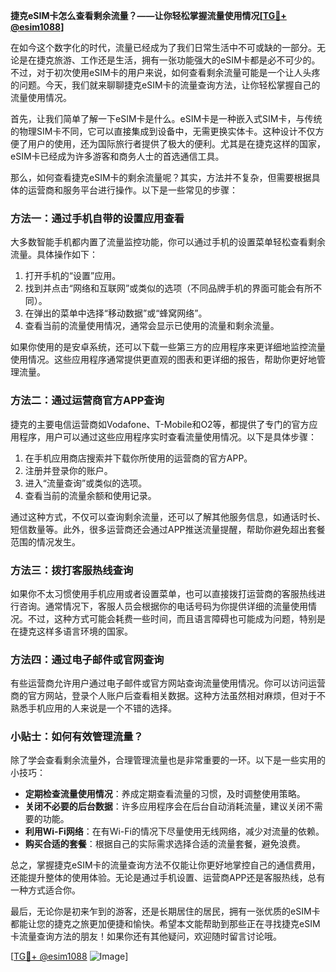 **捷克eSIM卡怎么查看剩余流量？——让你轻松掌握流量使用情况[[TG💪+ @esim1088](https://t.me/s/esim1088)]**

在如今这个数字化的时代，流量已经成为了我们日常生活中不可或缺的一部分。无论是在捷克旅游、工作还是生活，拥有一张功能强大的eSIM卡都是必不可少的。不过，对于初次使用eSIM卡的用户来说，如何查看剩余流量可能是一个让人头疼的问题。今天，我们就来聊聊捷克eSIM卡的流量查询方法，让你轻松掌握自己的流量使用情况。

首先，让我们简单了解一下eSIM卡是什么。eSIM卡是一种嵌入式SIM卡，与传统的物理SIM卡不同，它可以直接集成到设备中，无需更换实体卡。这种设计不仅方便了用户的使用，还为国际旅行者提供了极大的便利。尤其是在捷克这样的国家，eSIM卡已经成为许多游客和商务人士的首选通信工具。

那么，如何查看捷克eSIM卡的剩余流量呢？其实，方法并不复杂，但需要根据具体的运营商和服务平台进行操作。以下是一些常见的步骤：

### 方法一：通过手机自带的设置应用查看

大多数智能手机都内置了流量监控功能，你可以通过手机的设置菜单轻松查看剩余流量。具体操作如下：

1. 打开手机的“设置”应用。
2. 找到并点击“网络和互联网”或类似的选项（不同品牌手机的界面可能会有所不同）。
3. 在弹出的菜单中选择“移动数据”或“蜂窝网络”。
4. 查看当前的流量使用情况，通常会显示已使用的流量和剩余流量。

如果你使用的是安卓系统，还可以下载一些第三方的应用程序来更详细地监控流量使用情况。这些应用程序通常提供更直观的图表和更详细的报告，帮助你更好地管理流量。

### 方法二：通过运营商官方APP查询

捷克的主要电信运营商如Vodafone、T-Mobile和O2等，都提供了专门的官方应用程序，用户可以通过这些应用程序实时查看流量使用情况。以下是具体步骤：

1. 在手机应用商店搜索并下载你所使用的运营商的官方APP。
2. 注册并登录你的账户。
3. 进入“流量查询”或类似的选项。
4. 查看当前的流量余额和使用记录。

通过这种方式，不仅可以查询剩余流量，还可以了解其他服务信息，如通话时长、短信数量等。此外，很多运营商还会通过APP推送流量提醒，帮助你避免超出套餐范围的情况发生。

### 方法三：拨打客服热线查询

如果你不太习惯使用手机应用或者设置菜单，也可以直接拨打运营商的客服热线进行咨询。通常情况下，客服人员会根据你的电话号码为你提供详细的流量使用情况。不过，这种方式可能会耗费一些时间，而且语言障碍也可能成为问题，特别是在捷克这样多语言环境的国家。

### 方法四：通过电子邮件或官网查询

有些运营商允许用户通过电子邮件或官方网站查询流量使用情况。你可以访问运营商的官方网站，登录个人账户后查看相关数据。这种方法虽然相对麻烦，但对于不熟悉手机应用的人来说是一个不错的选择。

### 小贴士：如何有效管理流量？

除了学会查看剩余流量外，合理管理流量也是非常重要的一环。以下是一些实用的小技巧：

- **定期检查流量使用情况**：养成定期查看流量的习惯，及时调整使用策略。
- **关闭不必要的后台数据**：许多应用程序会在后台自动消耗流量，建议关闭不需要的功能。
- **利用Wi-Fi网络**：在有Wi-Fi的情况下尽量使用无线网络，减少对流量的依赖。
- **购买合适的套餐**：根据自己的实际需求选择合适的流量套餐，避免浪费。

总之，掌握捷克eSIM卡的流量查询方法不仅能让你更好地掌控自己的通信费用，还能提升整体的使用体验。无论是通过手机设置、运营商APP还是客服热线，总有一种方式适合你。

最后，无论你是初来乍到的游客，还是长期居住的居民，拥有一张优质的eSIM卡都能让您的捷克之旅更加便捷和愉快。希望本文能帮助到那些正在寻找捷克eSIM卡流量查询方法的朋友！如果你还有其他疑问，欢迎随时留言讨论哦。

[[TG💪+ @esim1088](https://t.me/s/esim1088) ![Image](https://i.postimg.cc/4NQfJmqS/Snipaste-2025-05-13-00-14-12.png)]